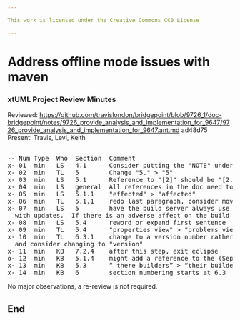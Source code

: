 ```yaml
---

This work is licensed under the Creative Commons CC0 License

---
```


# Address offline mode issues with maven
### xtUML Project Review Minutes

Reviewed:  https://github.com/travislondon/bridgepoint/blob/9726_1/doc-bridgepoint/notes/9726_provide_analysis_and_implementation_for_9647/9726_provide_analysis_and_implementation_for_9647.ant.md  ad48d75  
Present:  Travis, Levi, Keith

<pre>

-- Num Type  Who  Section  Comment
x- 01  min   LS   4.1      Consider putting the "NOTE" under 4.1 rather than above
x- 02  min   TL   5        Change "5." > "5"
x- 03  min   LS   5.1      Reference to "[2]" should be "[2.2]"
x- 04  min   LS   general  All references in the doc need to be checked for correctness and syntax
x- 05  min   LS   5.1.1    "effected" > "affected"
x- 06  min   TL   5.1.1    redo last paragraph, consider moving some details to DNT
x- 07  min   LS   5        have the build server always use re-fetch from the net so it builds 
  with updates.  If there is an adverse affect on the build somehow we'll know we need to update our local repos.
x- 08  min   LS   5.4      reword or expand first sentence
x- 09  min   TL   5.4      "properties view" > "problems view"
x- 10  min   TL   6.3.1    change to a version number rather than timestamp, look at all places "timestamp" is used
  and consider changing to "version"
x- 11  min   KB   7.2.4    after this step, exit eclipse
o- 12  min   KB   5.1.4    might add a reference to the (Separate than this work) task 9724, likely in the last sentence
x- 13  min   KB   5.3      “ there builders” > “their builders”
x- 14  min   KB   6        section numbering starts at 6.3
</pre>
   
No major observations, a re-review is not required.

End
---

